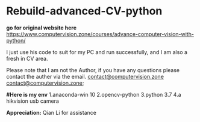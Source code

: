 # Rebuild-advanced-CV-python
**go for original website here**
https://www.computervision.zone/courses/advance-computer-vision-with-python/

I just use his code to suit for my PC and run successfully, and I am also a fresh in CV area.

Please note that I am not the Author, if you have any questions please contact the auther via the email.
contact@computervision.zone <contact@computervision.zone>;

**#Here is my env**
1.anaconda-win 10
2.opencv-python
3.python 3.7
4.a hikvision usb camera

**Appreciation:**
Qian Li for assistance
